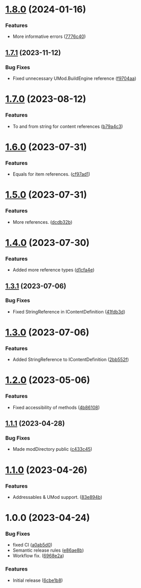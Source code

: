 # [1.8.0](https://github.com/christides11/mod-content-framework/compare/v1.7.1...v1.8.0) (2024-01-16)


### Features

* More informative errors ([7776c40](https://github.com/christides11/mod-content-framework/commit/7776c405321da16ddd1fd77ab0d0fa7caab04dcd))

## [1.7.1](https://github.com/christides11/mod-content-framework/compare/v1.7.0...v1.7.1) (2023-11-12)


### Bug Fixes

* Fixed unnecessary UMod.BuildEngine reference ([f9704aa](https://github.com/christides11/mod-content-framework/commit/f9704aa4ac0b464500e3d376f12ec7563351123a))

# [1.7.0](https://github.com/christides11/mod-content-framework/compare/v1.6.0...v1.7.0) (2023-08-12)


### Features

* To and from string for content references ([b79a4c3](https://github.com/christides11/mod-content-framework/commit/b79a4c36993373eeeae772f3aa0d5c5e390b7fc2))

# [1.6.0](https://github.com/christides11/mod-content-framework/compare/v1.5.0...v1.6.0) (2023-07-31)


### Features

* Equals for item references. ([cf97ad1](https://github.com/christides11/mod-content-framework/commit/cf97ad138e60acfec9d2c2f76f6b0807853b62cb))

# [1.5.0](https://github.com/christides11/mod-content-framework/compare/v1.4.0...v1.5.0) (2023-07-31)


### Features

* More references. ([dcdb32b](https://github.com/christides11/mod-content-framework/commit/dcdb32b4488bbcf9ce666621360fcba4ee5a61ac))

# [1.4.0](https://github.com/christides11/mod-content-framework/compare/v1.3.1...v1.4.0) (2023-07-30)


### Features

* Added more reference types ([d1cfa4e](https://github.com/christides11/mod-content-framework/commit/d1cfa4e126d7d6baa571bc27cd2603c039ea8a41))

## [1.3.1](https://github.com/christides11/mod-content-framework/compare/v1.3.0...v1.3.1) (2023-07-06)


### Bug Fixes

* Fixed StringReference in IContentDefinition ([41fdb3d](https://github.com/christides11/mod-content-framework/commit/41fdb3d5044ca23a20b833629f825a02b3b0d59f))

# [1.3.0](https://github.com/christides11/mod-content-framework/compare/v1.2.0...v1.3.0) (2023-07-06)


### Features

* Added StringReference to IContentDefinition ([2bb552f](https://github.com/christides11/mod-content-framework/commit/2bb552ff32f9e46d912d69784f99f3618cca1767))

# [1.2.0](https://github.com/christides11/mod-content-framework/compare/v1.1.1...v1.2.0) (2023-05-06)


### Features

* Fixed accessibility of methods ([4b86108](https://github.com/christides11/mod-content-framework/commit/4b8610853b0718a30ff8da9b712da3e45637fbd6))

## [1.1.1](https://github.com/christides11/mod-content-framework/compare/v1.1.0...v1.1.1) (2023-04-28)


### Bug Fixes

* Made modDirectory public ([c433c45](https://github.com/christides11/mod-content-framework/commit/c433c45bb1b6d2c680e2488c26165442ad7daf61))

# [1.1.0](https://github.com/christides11/mod-content-framework/compare/v1.0.0...v1.1.0) (2023-04-26)


### Features

* Addressables & UMod support. ([83e894b](https://github.com/christides11/mod-content-framework/commit/83e894be8d5f569aa4a672b5b0812ff5eb8e6d03))

# 1.0.0 (2023-04-24)


### Bug Fixes

* fixed CI ([a0ab5d0](https://github.com/christides11/mod-content-framework/commit/a0ab5d019471a92350fc17f5186c8816454c2e04))
* Semantic release rules ([e86ae8b](https://github.com/christides11/mod-content-framework/commit/e86ae8b4a32aedbd3fe6fc4a5149c7405c355f02))
* Workflow fix. ([6968e2a](https://github.com/christides11/mod-content-framework/commit/6968e2afd7f51843c613ad8065f50ea823949297))


### Features

* Initial release ([6cbe1b8](https://github.com/christides11/mod-content-framework/commit/6cbe1b8b48ef237a7c2d6f0a879d07d6e5fc818b))
